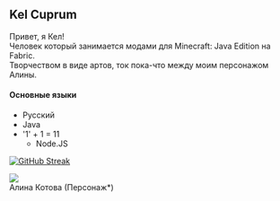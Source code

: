 ## Kel Cuprum
Привет, я Кел!<br>
Человек который занимается модами для Minecraft: Java Edition на Fabric.<br>
Творчеством в виде артов, ток пока-что между моим персонажом Алины.

#### Основные языки
* Русский
* Java
* '1' + 1 = 11
  * Node.JS

<p align="center">

  <a href="https://git.io/streak-stats"><img src="https://streak-stats.demolab.com?user=simply-kel&theme=java-dark&border_radius=18&locale=ru" alt="GitHub Streak" /></a>
 
  <img src="https://assets.simplykel.ru/other/art/1-ALINA-SLEEPING-NOBACKGROUND.png" /><br>Алина Котова (Персонаж*)
  
</p>
